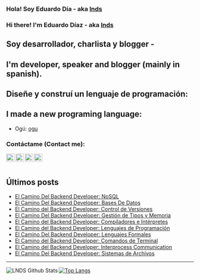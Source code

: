 
### Hola! Soy Eduardo Día - aka [lnds][website]

### Hi there! I'm Eduardo Díaz - aka [lnds][website] 

## Soy desarrollador, charlista y blogger -

## I'm developer, speaker and blogger (mainly in spanish).

## Diseñe y construí un lenguaje de programación:

## I made a new programing language:

- Ogú: [ogu]

### Contáctame (Contact me):

[<img align="left" alt="lnds | Twitter" width="22px" src="https://cdn.jsdelivr.net/npm/simple-icons@v3/icons/twitter.svg">][twitter]

[<img align="left" alt="ediaz | LinkedIn" width="22px" src="https://cdn.jsdelivr.net/npm/simple-icons@v3/icons/linkedin.svg">][linkedin]

[<img align="left" alt="ediaz | Facebook" width="22px" src="https://cdn.jsdelivr.net/npm/simple-icons@v3/icons/facebook.svg">][facebook]


[<img align="left" alt="lnds | Patreon" width="22px" src="https://cdn.jsdelivr.net/npm/simple-icons@v3/icons/ko-fi.svg">][kofi]
<br>
<br>

## Últimos posts

<!-- BLOG-POST-LIST:START -->
- [El Camino Del Backend Developer: NoSQL](https://www.programando.org/blog/2022/03/13/el-camino-del-backend-developer-nosql/)
- [El Camino Del Backend Developer: Bases De Datos](https://www.programando.org/blog/2022/03/06/el-camino-del-backend-developer-bases-de-datos/)
- [El Camino del Backend Developer: Control de Versiones](https://www.programando.org/blog/2022/02/20/el-camino-del-backend-developer-control-de-versiones/)
- [El Camino Del Backend Developer: Gestión de Tipos y Memoria](https://www.programando.org/blog/2021/09/27/el-camino-del-backend-developer-gestion-de-tipos-y-memoria/)
- [El Camino del Backend Developer: Compiladores e Intérpretes](https://www.programando.org/blog/2021/08/22/el-camino-del-backend-developer-compiladores-e-interpretes/)
- [El Camino del Backend Developer: Lenguajes de Programación](https://www.programando.org/blog/2021/08/07/el-camino-del-backend-developer-lenguajes-de-programacion/)
- [El Camino Del Backend Developer: Lenguajes Formales](https://www.programando.org/blog/2021/06/28/el-camino-del-backend-developer-lenguajes-formales/)
- [El Camino del Backend Developer: Comandos de Terminal](https://www.programando.org/blog/2021/04/24/el-camino-del-backend-developer-comandos-de-terminal/)
- [El Camino del Backend Developer: Interprocess Communication](https://www.programando.org/blog/2021/04/03/el-camino-del-backend-developer-interprocess-communication/)
- [El Camino Del Backend Developer: Sistemas de Archivos](https://www.programando.org/blog/2021/03/06/el-camino-del-backend-developer-sistemas-de-archivos/)
<!-- BLOG-POST-LIST:END -->


---

<img align="left" alt="LNDS  Github Stats" src="https://github-readme-stats.vercel.app/api?username=lnds&show_icons=true&hide_border=true&count_private=true" />


[![Top Langs](https://github-readme-stats.vercel.app/api/top-langs/?username=lnds)](https://github.com/anuraghazra/github-readme-stats)

[website]: https://lnds.net/
[website]: https://programando.org/
[website]: https://akarru.com/
[twitter]: https://twitter.com/lnds
[linkedin]: https://www.linkedin.com/in/ediaz/
[facebook]: https://www.facebook.com/EduardoDiazCortes
[kofi]: https://ko-fi.com/lnds

[ogu]: https://github.com/ogu-lang
